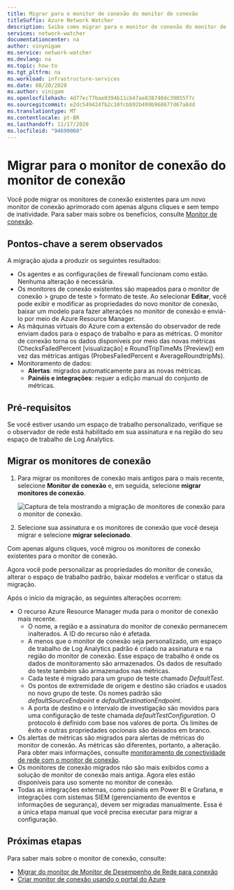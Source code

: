 ```yaml
---
title: Migrar para o monitor de conexão do monitor de conexão
titleSuffix: Azure Network Watcher
description: Saiba como migrar para o monitor de conexão do monitor de conexão.
services: network-watcher
documentationcenter: na
author: vinynigam
ms.service: network-watcher
ms.devlang: na
ms.topic: how-to
ms.tgt_pltfrm: na
ms.workload: infrastructure-services
ms.date: 08/20/2020
ms.author: vinigam
ms.openlocfilehash: 4d77ec77bae0394b11cb47ae838740dc39855f7c
ms.sourcegitcommit: e2dc549424fb2c10fcbb92b499b960677d67a8dd
ms.translationtype: MT
ms.contentlocale: pt-BR
ms.lasthandoff: 11/17/2020
ms.locfileid: "94699060"
---
```

# <a name="migrate-to-connection-monitor-from-connection-monitor"></a>Migrar para o monitor de conexão do monitor de conexão

Você pode migrar os monitores de conexão existentes para um novo monitor de conexão aprimorado com apenas alguns cliques e sem tempo de inatividade. Para saber mais sobre os benefícios, consulte [Monitor de conexão](https://docs.microsoft.com/azure/network-watcher/connection-monitor-preview).

## <a name="key-points-to-note"></a>Pontos-chave a serem observados

A migração ajuda a produzir os seguintes resultados:

* Os agentes e as configurações de firewall funcionam como estão. Nenhuma alteração é necessária. 
* Os monitores de conexão existentes são mapeados para o monitor de conexão > grupo de teste > formato de teste. Ao selecionar **Editar**, você pode exibir e modificar as propriedades do novo monitor de conexão, baixar um modelo para fazer alterações no monitor de conexão e enviá-lo por meio de Azure Resource Manager. 
* As máquinas virtuais do Azure com a extensão do observador de rede enviam dados para o espaço de trabalho e para as métricas. O monitor de conexão torna os dados disponíveis por meio das novas métricas (ChecksFailedPercent [visualização] e RoundTripTimeMs [Preview]) em vez das métricas antigas (ProbesFailedPercent e AverageRoundtripMs). 
* Monitoramento de dados:
   * **Alertas**: migrados automaticamente para as novas métricas.
   * **Painéis e integrações**: requer a edição manual do conjunto de métricas. 
    
## <a name="prerequisites"></a>Pré-requisitos

Se você estiver usando um espaço de trabalho personalizado, verifique se o observador de rede está habilitado em sua assinatura e na região do seu espaço de trabalho de Log Analytics. 

## <a name="migrate-the-connection-monitors"></a>Migrar os monitores de conexão

1. Para migrar os monitores de conexão mais antigos para o mais recente, selecione **Monitor de conexão** e, em seguida, selecione **migrar monitores de conexão**.

    ![Captura de tela mostrando a migração de monitores de conexão para o monitor de conexão.](./media/connection-monitor-2-preview/migrate-cm-to-cm-preview.png)
    
1. Selecione sua assinatura e os monitores de conexão que você deseja migrar e selecione **migrar selecionado**. 

Com apenas alguns cliques, você migrou os monitores de conexão existentes para o monitor de conexão. 

Agora você pode personalizar as propriedades do monitor de conexão, alterar o espaço de trabalho padrão, baixar modelos e verificar o status da migração. 

Após o início da migração, as seguintes alterações ocorrem: 
* O recurso Azure Resource Manager muda para o monitor de conexão mais recente.
    * O nome, a região e a assinatura do monitor de conexão permanecem inalterados. A ID do recurso não é afetada.
    * A menos que o monitor de conexão seja personalizado, um espaço de trabalho de Log Analytics padrão é criado na assinatura e na região do monitor de conexão. Esse espaço de trabalho é onde os dados de monitoramento são armazenados. Os dados de resultado do teste também são armazenados nas métricas.
    * Cada teste é migrado para um grupo de teste chamado *DefaultTest*.
    * Os pontos de extremidade de origem e destino são criados e usados no novo grupo de teste. Os nomes padrão são *defaultSourceEndpoint* e *defaultDestinationEndpoint*.
    * A porta de destino e o intervalo de investigação são movidos para uma configuração de teste chamada *defaultTestConfiguration*. O protocolo é definido com base nos valores de porta. Os limites de êxito e outras propriedades opcionais são deixados em branco.
* Os alertas de métricas são migrados para alertas de métricas do monitor de conexão. As métricas são diferentes, portanto, a alteração. Para obter mais informações, consulte [monitoramento de conectividade de rede com o monitor de conexão](https://docs.microsoft.com/azure/network-watcher/connection-monitor-preview#metrics-in-azure-monitor).
* Os monitores de conexão migrados não são mais exibidos como a solução de monitor de conexão mais antiga. Agora eles estão disponíveis para uso somente no monitor de conexão.
* Todas as integrações externas, como painéis em Power BI e Grafana, e integrações com sistemas SIEM (gerenciamento de eventos e informações de segurança), devem ser migradas manualmente. Essa é a única etapa manual que você precisa executar para migrar a configuração.

## <a name="next-steps"></a>Próximas etapas

Para saber mais sobre o monitor de conexão, consulte:
* [Migrar do monitor de Monitor de Desempenho de Rede para conexão](migrate-to-connection-monitor-preview-from-network-performance-monitor.md)
* [Criar monitor de conexão usando o portal do Azure](https://docs.microsoft.com/azure/network-watcher/connection-monitor-preview-create-using-portal)
